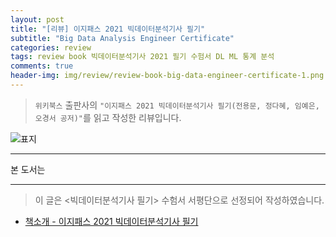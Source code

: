 ```yaml
---  
layout: post  
title: "[리뷰] 이지패스 2021 빅데이터분석기사 필기"  
subtitle: "Big Data Analysis Engineer Certificate"  
categories: review  
tags: review book 빅데이터분석기사 2021 필기 수험서 DL ML 통계 분석
comments: true  
header-img: img/review/review-book-big-data-engineer-certificate-1.png
---  
```

  
> `위키북스` 출판사의 `"이지패스 2021 빅데이터분석기사 필기(전용문, 정다혜, 임예은, 오경서 공저)"`를 읽고 작성한 리뷰입니다.  

![표지](https://theorydb.github.io/assets/img/review/review-book-big-data-engineer-certificate-1.png)  

---
본 도서는 

---

> 이 글은 <빅데이터분석기사 필기> 수험서 서평단으로 선정되어 작성하였습니다.

* [책소개 - 이지패스 2021 빅데이터분석기사 필기](http://www.yes24.com/Product/Goods/95542092?OzSrank=3)

